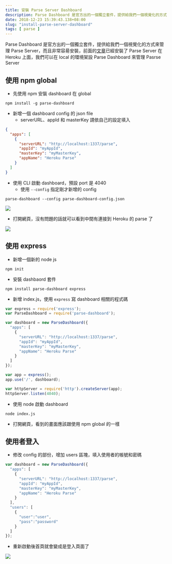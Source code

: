 ```yaml
---
title: 安裝 Parse Server Dashboard
description: Parse Dashboard 是官方出的一個獨立套件，提供給我們一個視覺化的方式來管理 Parse Server，而且非常容昜安裝，下面就來看怎麼安裝
date: 2018-12-23 15:39:43.138+08:00
slug: "install-parse-server-dashboard"
tags: [ parse ]
---
```


Parse Dashboard 是官方出的一個獨立套件，提供給我們一個視覺化的方式來管理 Parse Server，而且非常容昜安裝，前面的[文章](https://blog.cashwu.com/blog/heroku-parse-server)已經安裝了 Parse Server 在 Heroku 上面，我們可以在 local 的環境架設 Parse Dashboard 來管理 Pasrse Server

## 使用 npm global

- 先使用 npm 安裝 dashboard 在 global

```shell
npm install -g parse-dashboard
```

- 新增一個 dashboard config 的 json file
	- serverURL、appId 和 masterKey 請依自己的設定填入

```json
{
  "apps": [
    {
      "serverURL": "http://localhost:1337/parse",
      "appId": "myAppId",
      "masterKey": "myMasterKey",
      "appName": "Heroku Parse"
    }
  ]
}
```

- 使用 CLI 啟動 dashboard，預設 port 是 4040
	- 使用 `--config` 指定剛才新增的 config

```shell
parse-dashboard --config parse-dashboard-config.json
```

![](/images/404.webp)

- 打開網頁，沒有問題的話就可以看到中間有連接到 Heroku 的 parse 了

![](/images/404.webp)

## 使用 express

- 新增一個新的 node js

```shell
npm init
```

- 安裝 dashbaord 套件

```shell
npm install parse-dashboard express
```

- 新增 index.js，使用 `express` 寫 dashboard 相關的程式碼

```js
var express = require('express');
var ParseDashboard = require('parse-dashboard');

var dashboard = new ParseDashboard({
  "apps": [
	{
      "serverURL": "http://localhost:1337/parse",
      "appId": "myAppId",
      "masterKey": "myMasterKey",
      "appName": "Heroku Parse"
    }
  ]
});

var app = express();
app.use('/', dashboard);

var httpServer = require('http').createServer(app);
httpServer.listen(4040);
```

- 使用 node 啟動 dashboard

```shell
node index.js
```

- 打開網頁，看到的畫面應該跟使用 npm global 的一樣

## 使用者登入

- 修改 config 的部份，增加 users 區塊，填入使用者的帳號和密碼

```js
var dashboard = new ParseDashboard({
  "apps": [
	{
      "serverURL": "http://localhost:1337/parse",
      "appId": "myAppId",
      "masterKey": "myMasterKey",
      "appName": "Heroku Parse"
    }
  ],
  "users": [
    {
      "user":"user",
      "pass":"password"
    }
  ]
});
```

- 重新啟動後首頁就會變成是登入頁面了

![](/images/404.webp)